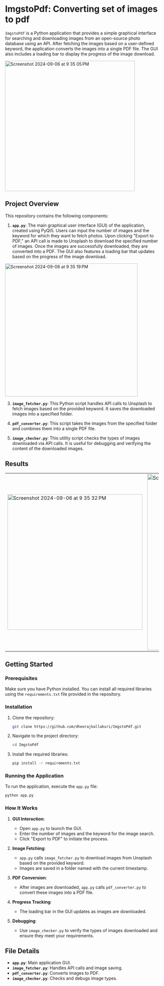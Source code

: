 # ImgstoPdf: Converting set of images to pdf

`ImgstoPdf` is a Python application that provides a simple graphical interface for searching and downloading images from an open-source photo database using an API. After fetching the images based on a user-defined keyword, the application converts the images into a single PDF file. The GUI also includes a loading bar to display the progress of the image download.

<img width="425" alt="Screenshot 2024-09-06 at 9 35 05 PM" src="https://github.com/user-attachments/assets/c377ec42-da50-4220-8895-e729c3a7ff12">


## Project Overview

This repository contains the following components:

1. **`app.py`**: The main graphical user interface (GUI) of the application, created using PyQt5. Users can input the number of images and the keyword for which they want to fetch photos. Upon clicking "Export to PDF," an API call is made to Unsplash to download the specified number of images. Once the images are successfully downloaded, they are converted into a PDF. The GUI also features a loading bar that updates based on the progress of the image download.

<img width="434" alt="Screenshot 2024-09-06 at 9 35 19 PM" src="https://github.com/user-attachments/assets/33f74e0c-49bc-4f5f-b01c-de9d1b22dee0">


3. **`image_fetcher.py`**: This Python script handles API calls to Unsplash to fetch images based on the provided keyword. It saves the downloaded images into a specified folder.

4. **`pdf_converter.py`**: This script takes the images from the specified folder and combines them into a single PDF file.

5. **`image_checker.py`**: This utility script checks the types of images downloaded via API calls. It is useful for debugging and verifying the content of the downloaded images.

## Results
<table>
  <tr>
    <td><img width="442" alt="Screenshot 2024-09-06 at 9 35 32 PM" src="https://github.com/user-attachments/assets/912ab970-cba5-4432-addf-396912fb0c5d"></td>
    <td><img width="574" alt="Screenshot 2024-09-06 at 9 36 11 PM" src="https://github.com/user-attachments/assets/c2b75799-1ace-4e20-b7ea-396f37951d58">
</td>
  </tr>
</table>

## Getting Started

### Prerequisites

Make sure you have Python installed. You can install all required libraries using the `requirements.txt` file provided in the repository.

### Installation

1. Clone the repository:

   ```bash
   git clone https://github.com/dheerajkallakuri/ImgstoPdf.git
   ```

2. Navigate to the project directory:

   ```bash
   cd ImgstoPdf
   ```

3. Install the required libraries:

   ```bash
   pip install -r requirements.txt
   ```

### Running the Application

To run the application, execute the `app.py` file:

```bash
python app.py
```

### How It Works

1. **GUI Interaction**:
   - Open `app.py` to launch the GUI.
   - Enter the number of images and the keyword for the image search.
   - Click "Export to PDF" to initiate the process.

2. **Image Fetching**:
   - `app.py` calls `image_fetcher.py` to download images from Unsplash based on the provided keyword.
   - Images are saved in a folder named with the current timestamp.

3. **PDF Conversion**:
   - After images are downloaded, `app.py` calls `pdf_converter.py` to convert these images into a PDF file.

4. **Progress Tracking**:
   - The loading bar in the GUI updates as images are downloaded.

5. **Debugging**:
   - Use `image_checker.py` to verify the types of images downloaded and ensure they meet your requirements.

## File Details

- **`app.py`**: Main application GUI.
- **`image_fetcher.py`**: Handles API calls and image saving.
- **`pdf_converter.py`**: Converts images to PDF.
- **`image_checker.py`**: Checks and debugs image types.
